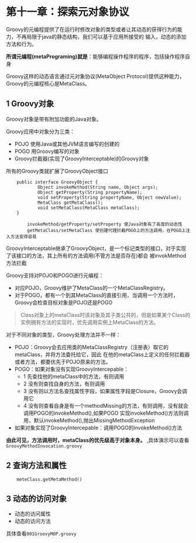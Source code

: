 # 第十一章：探索元对象协议

Groovy的元编程提供了在运行时修改对象的类型或者让其动态的获得行为的能力，不再局限于java的静态结构，我们可以基于应用所接受的
输入，动态的添加方法和行为。

**所谓元编程(metaPrograming)就是**：能够编程操作程序的程序，包括操作程序自身

Groovy这样的动态语言通过元对象协议(MetaObject Protocol)提供这种能力，Groovy的元编程核心是MetaClass。

## 1 Groovy对象

Groovy对象是带有附加功能的Java对象。

Groovy应用中对象分为三类：

- POJO 使用Java或其他JVM语言编写的创建的
- POGO 用Groovy编写的对象
- Groovy拦截器(实现了GroovyInterceptable)的Groovy对象


所有的Groovy类就扩展了GroovyObject接口
    
        public interface GroovyObject {
                Object invokeMethod(String name, Object args);
                Object getProperty(String propertyName);
                void setProperty(String propertyName, Object newValue);
                MetaClass getMetaClass();
                void setMetaClass(MetaClass metaClass);
        }
    
            invokeMethod/getProperty/setProperty 使Java对象有了高度的动态性
            getMetaClass/setMetaClass 使创建代理拦截POGO上的方法调用，在POGO上注入方法变得容易
            
            
GroovyInterceptable继承了GroovyObject，是一个标记类型的接口，对于实现了该接口的方法，其上所有的方法调用(不管方法是否存在)都会
被invokMethod方法拦截
            
            
Groovy支持对POJO和POGO进行元编程：

- 对应POJO，Groovy维护了MetaClass的一个MetaClassRegistry。
- 对于POGO，都有一个到其MetaClass的直接引用，当调用一个方法时，Groovy会检查目标对象是POJO还是POGO

>Class对象上的metaClass时该对象及其子类公共的，但是如果某个Class的实例拥有方法的实现时，优先调用实例上MetaClass的方法。

对于不同对象的类型，Groovy处理方法并不一样：

- POJO：Groovy会去应用类的MetaClassRegistry（注册表）取它的metaClass，并将方法委托给它，因此
在他的metaClass上定义的任何拦截器或者方法，都要优先于POJO原来的方法。
- POGO：如果对象没有实现GroovyIntercepable：
    -  1     先查找他的metaClass中的方法，有则调用
    -  2    没有则查找自身的方法，有则调用
    -  3    没有则以方法名查找属性字段，如果属性字段是Closure，Groovy会调用它
    -  4    没有则查看自身是有一个methodMissing的方法，有则调用，没有就会调用POGO的invokeMethod(),如果POGO
                实现invokeMethod()方法则调用，默认invokeMethod(),抛出MissingMethodException
- 如果对象实现了GroovyIntercepable：调用POGO的invokeMethod()方法
            
**由此可见，方法调用时，metaClass的优先级高于对象本身。** ,具体演示可以查看`GroovyMethodInvocation.groovy`



## 2 查询方法和属性
        
        meteClass.getMetaMethod()
    
## 3 动态的访问对象
    
- 动态的访问属性
- 动态的访问方法


具体查看`001GroovyMOP.groovy`


